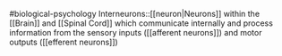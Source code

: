 #biological-psychology 
Interneurons::[[neuron|Neurons]] within the [[Brain]] and [[Spinal Cord]] which communicate internally and process information from the sensory inputs ([[afferent neurons]]) and motor outputs ([[efferent neurons]])